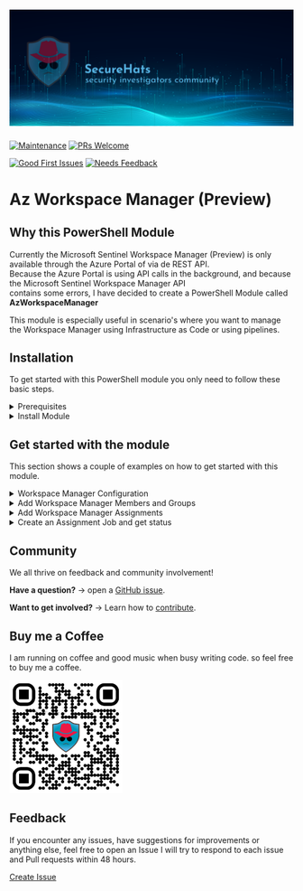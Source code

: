 ![logo](./media/sh-banner.png)
=========
[![Maintenance](https://img.shields.io/maintenance/yes/2023.svg?style=flat-square)]()
[![PRs Welcome](https://img.shields.io/badge/PRs-welcome-brightgreen.svg?style=flat-square)](http://makeapullrequest.com)  

[![Good First Issues](https://img.shields.io/github/issues/securehats/AzWorkspaceManager/good%20first%20issue?color=important&label=good%20first%20issue&style=flat)](https://github.com/securehats/AzWorkspaceManager/issues?q=is%3Aissue+is%3Aopen+label%3A%22good+first+issue%22)
[![Needs Feedback](https://img.shields.io/github/issues/securehats/AzWorkspaceManager/needs%20feedback?color=blue&label=needs%20feedback%20&style=flat)](https://github.com/securehats/AzWorkspaceManager/issues?q=is%3Aopen+is%3Aissue+label%3A%22needs+feedback%22)

# Az Workspace Manager (Preview)

## Why this PowerShell Module

Currently the Microsoft Sentinel Workspace Manager (Preview) is only available through the Azure Portal of via de REST API.  
Because the Azure Portal is using API calls in the background, and because the Microsoft Sentinel Workspace Manager API  
contains some errors, I have decided to create a PowerShell Module called **AzWorkspaceManager**

This module is especially useful in scenario's where you want to manage the Workspace Manager using Infrastructure as Code or using pipelines.

## Installation

To get started with this PowerShell module you only need to follow these basic steps.

<details>

<summary>Prerequisites</summary>
<br/>

- [PowerShell Core](https://github.com/PowerShell/PowerShell)
- [Az.Accounts 2.10.0 or higher](https://www.powershellgallery.com/packages/Az.Accounts/2.12.5)
</details>

<details>
 <summary>Install Module</summary>
 <br/>

</details>

 ## Get started with the module

This section shows a couple of examples on how to get started with this module.

<details>

<summary>Workspace Manager Configuration</summary>
<br/>

 ### Create a Workspace Manager configuration

Creating a Workspace Manager configuration in the parent Microsoft Sentinel instance.
  ```pwsh
  Add-AzWorkpaceManager -Name 'myWorkspace' -ResourceGroup 'myResourceGroup'
  ```
</br>
</br>

![Add-WorkspaceManager](https://github.com/SecureHats/AzWorkspaceManager/assets/40334679/759beecd-2768-4c74-952f-32b04c34ee2b)


</details>

<details>

<summary>Add Workspace Manager Members and Groups</summary>
<br/>

 ### Add a Workspace Manager Member

Creating Workspace Manager members in the Workspace Manager Configuration.

```pwsh
$arguments = @{
    workspaceName = 'myWorkspace'
    resourceId    = $resourceId
    tenantId      = $tenantId
}

  Add-AzWorkpaceManagerMember @arguments
```
</br>

### Add a Workspace Manager Group

```pwsh
$arguments = @{
    workspaceName           = 'myWorkspace'
    name                    = 'myGroup'
    workspaceManagerMembers = 'mySecondWorkspace(f6426b36-04fa-4a41-a9e4-7f13abe34d55)'
}

  Add-AzWorkpaceManagerGroup @arguments
```
</br>

### Create a member and add through pipeline to group

```pwsh
$arguments = @{
    workspaceName = 'myWorkspace'
    resourceId    = $resourceId
    tenantId      = $tenantId
}

  Add-AzWorkpaceManagerMember @arguments | Add-AzWorkspaceManagerGroup - GroupName 'myGroup'
}

```

![Add-WorkspaceManagerMember-Group](https://github.com/SecureHats/AzWorkspaceManager/assets/40334679/a01048f2-3aca-4d64-bf01-8f0b669269f1)

</details>

<details>

<summary>Add Workspace Manager Assignments</summary>
<br/>

 ### Add a Workspace Manager Assignment

This example creates an empty assignment.  
Because the assignment name is not provided, the 'GroupName' value will be used.

```pwsh
$arguments = @{
    workspaceName = 'myWorkspace'
    groupName     = 'myGroup'
    resourceId    = $resourceId
}

  Add-AzWorkspaceManagerAssignment @arguments
```
</br>

### Add an Alert Rules to a Workspace Manager Assignment  

  This example adds the resourceId of an alert rule to an assignment

```pwsh
$arguments = @{
    workspaceName = 'myWorkspace'
    name          = 'myAssignment'
    groupName     = 'myGroup'
    resourceId    = $resourceId
}

  Add-AzWorkspaceManagerAssignment @arguments
```

### Add Alert Rules to a Workspace Manager Assignment  

  This example gets all saved searches and adds them to an assignment

```pwsh 
$SavedSearches = Get-AzWorkspaceManagerItem -WorkspaceName 'myWorkspace' -Type SavedSearches

$arguments = @{
    workspaceName = 'myWorkspace'
    name          = 'myAssignment'
    groupName     = 'myGroup'
    resourceId    = $SavedSearches.resourceId
}

  Add-AzWorkspaceManagerAssignment @arguments
```
</br>

</details>

<details>

<summary>Create an Assignment Job and get status </summary>
<br/>

 ### Adding a Workspace Manager Assignment Job

Creating a Workspace Manager assignment job.

```pwsh
$arguments = @{
    workspaceName = 'myWorkspace'
    name          = 'myAssignment'
}

  Add-AzWorkspaceManagerAssignmentJob @arguments
```
</br>


### Add a Workspace Manager Assignment Job for all assignments  

  This example creates an assignment job for each Workspace Manager assignment

```pwsh 
$arguments = @{
    workspaceName = 'myWorkspace'
}

  Get-AzWorkspaceManagerAssignment @arguments | Add-AzWorkspaceManagerAssignmentJob
```

### Get all Workspace Manager Assignment Jobs for an assignment  

  This example gets all jobs for a Workspace Manager Assignment

```pwsh 
$arguments = @{
    workspaceName = 'myWorkspace'
    name          = 'myAssignment'
}

  Get-AzWorkspaceManagerAssignmentJob @arguments
```
</br>

</details>

## Community

We all thrive on feedback and community involvement!

**Have a question?** → open a [GitHub issue](https://github.com/SecureHats/AzWorkspaceManager/issues/new/choose).

**Want to get involved?** → Learn how to [contribute](https://github.com/SecureHats/AzWorkspaceManager/blob/main/CONTRIBUTING.md).

## Buy me a Coffee

I am running on coffee and good music when busy writing code. so feel free to buy me a coffee.
  
  
<img src="./media/bmc.png" width="200" height="200" />


## Feedback

If you encounter any issues, have suggestions for improvements or anything else, feel free to open an Issue
I will try to respond to each issue and Pull requests within 48 hours.

[Create Issue](../../issues/new/choose)

